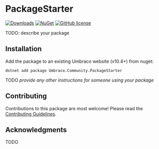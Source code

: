 # PackageStarter

[![Downloads](https://img.shields.io/nuget/dt/Umbraco.Community.PackageStarter?color=cc9900)](https://www.nuget.org/packages/Umbraco.Community.PackageStarter/)
[![NuGet](https://img.shields.io/nuget/vpre/Umbraco.Community.PackageStarter?color=0273B3)](https://www.nuget.org/packages/Umbraco.Community.PackageStarter)
[![GitHub license](https://img.shields.io/github/license/GitHubUser/GitHubRepo?color=8AB803)](../LICENSE)

TODO: describe your package

<!--
Including screenshots is a really good idea! 

If you put images into /docs/screenshots, then you would reference them in this readme as, for example:

<img alt="..." src="https://github.com/GitHubUser/GitHubRepo/blob/develop/docs/screenshots/screenshot.png">
-->

## Installation

Add the package to an existing Umbraco website (v10.4+) from nuget:

`dotnet add package Umbraco.Community.PackageStarter`

TODO *provide any other instructions for someone using your package*

## Contributing

Contributions to this package are most welcome! Please read the [Contributing Guidelines](CONTRIBUTING.md).

## Acknowledgments

TODO